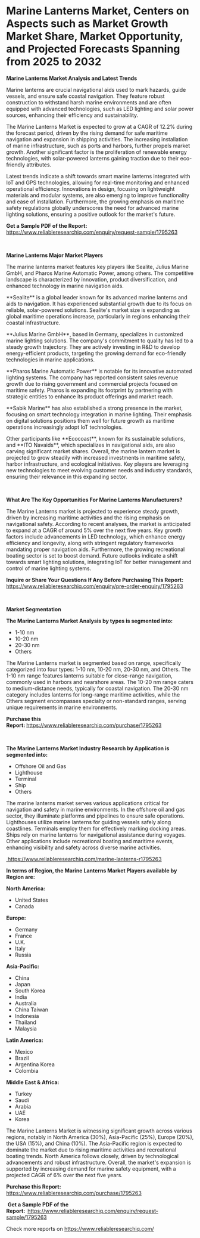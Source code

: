 <p><h1>Marine Lanterns Market, Centers on Aspects such as Market Growth Market Share, Market Opportunity, and Projected Forecasts Spanning from 2025 to 2032</h1></p><p><strong>Marine Lanterns Market Analysis and Latest Trends</strong></p>
<p><p>Marine lanterns are crucial navigational aids used to mark hazards, guide vessels, and ensure safe coastal navigation. They feature robust construction to withstand harsh marine environments and are often equipped with advanced technologies, such as LED lighting and solar power sources, enhancing their efficiency and sustainability.</p><p>The Marine Lanterns Market is expected to grow at a CAGR of 12.2% during the forecast period, driven by the rising demand for safe maritime navigation and expansion in shipping activities. The increasing installation of marine infrastructure, such as ports and harbors, further propels market growth. Another significant factor is the proliferation of renewable energy technologies, with solar-powered lanterns gaining traction due to their eco-friendly attributes.</p><p>Latest trends indicate a shift towards smart marine lanterns integrated with IoT and GPS technologies, allowing for real-time monitoring and enhanced operational efficiency. Innovations in design, focusing on lightweight materials and modular systems, are also emerging to improve functionality and ease of installation. Furthermore, the growing emphasis on maritime safety regulations globally underscores the need for advanced marine lighting solutions, ensuring a positive outlook for the market's future.</p></p>
<p><strong>Get a Sample PDF of the Report:&nbsp;</strong> <a href="https://www.reliableresearchiq.com/enquiry/request-sample/1795263?utm_campaign=2173&utm_medium=2&utm_source=Github&utm_content=ia&utm_term=19022025&utm_id=marine-lanterns">https://www.reliableresearchiq.com/enquiry/request-sample/1795263</a></p>
<p>&nbsp;</p>
<p><strong>Marine Lanterns Major Market Players</strong></p>
<p><p>The marine lanterns market features key players like Sealite, Julius Marine GmbH, and Pharos Marine Automatic Power, among others. The competitive landscape is characterized by innovation, product diversification, and enhanced technology in marine navigation aids.</p><p>**Sealite** is a global leader known for its advanced marine lanterns and aids to navigation. It has experienced substantial growth due to its focus on reliable, solar-powered solutions. Sealite's market size is expanding as global maritime operations increase, particularly in regions enhancing their coastal infrastructure.</p><p>**Julius Marine GmbH**, based in Germany, specializes in customized marine lighting solutions. The company's commitment to quality has led to a steady growth trajectory. They are actively investing in R&D to develop energy-efficient products, targeting the growing demand for eco-friendly technologies in marine applications.</p><p>**Pharos Marine Automatic Power** is notable for its innovative automated lighting systems. The company has reported consistent sales revenue growth due to rising government and commercial projects focused on maritime safety. Pharos is expanding its footprint by partnering with strategic entities to enhance its product offerings and market reach.</p><p>**Sabik Marine** has also established a strong presence in the market, focusing on smart technology integration in marine lighting. Their emphasis on digital solutions positions them well for future growth as maritime operations increasingly adopt IoT technologies.</p><p>Other participants like **Ecocoast**, known for its sustainable solutions, and **ITO Navaids**, which specializes in navigational aids, are also carving significant market shares. Overall, the marine lantern market is projected to grow steadily with increased investments in maritime safety, harbor infrastructure, and ecological initiatives. Key players are leveraging new technologies to meet evolving customer needs and industry standards, ensuring their relevance in this expanding sector.</p></p>
<p>&nbsp;</p>
<p><strong>What Are The Key Opportunities For Marine Lanterns Manufacturers?</strong></p>
<p><p>The Marine Lanterns market is projected to experience steady growth, driven by increasing maritime activities and the rising emphasis on navigational safety. According to recent analyses, the market is anticipated to expand at a CAGR of around 5% over the next five years. Key growth factors include advancements in LED technology, which enhance energy efficiency and longevity, along with stringent regulatory frameworks mandating proper navigation aids. Furthermore, the growing recreational boating sector is set to boost demand. Future outlooks indicate a shift towards smart lighting solutions, integrating IoT for better management and control of marine lighting systems.</p></p>
<p><strong>Inquire or Share Your Questions If Any Before Purchasing This Report:</strong> <a href="https://www.reliableresearchiq.com/enquiry/pre-order-enquiry/1795263?utm_campaign=2173&utm_medium=2&utm_source=Github&utm_content=ia&utm_term=19022025&utm_id=marine-lanterns">https://www.reliableresearchiq.com/enquiry/pre-order-enquiry/1795263</a></p>
<p>&nbsp;</p>
<p><strong>Market Segmentation</strong></p>
<p><strong>The Marine Lanterns Market Analysis by types is segmented into:</strong></p>
<p><ul><li>1-10 nm</li><li>10-20 nm</li><li>20-30 nm</li><li>Others</li></ul></p>
<p><p>The Marine Lanterns market is segmented based on range, specifically categorized into four types: 1-10 nm, 10-20 nm, 20-30 nm, and Others. The 1-10 nm range features lanterns suitable for close-range navigation, commonly used in harbors and nearshore areas. The 10-20 nm range caters to medium-distance needs, typically for coastal navigation. The 20-30 nm category includes lanterns for long-range maritime activities, while the Others segment encompasses specialty or non-standard ranges, serving unique requirements in marine environments.</p></p>
<p><strong>Purchase this Report:&nbsp;</strong><a href="https://www.reliableresearchiq.com/purchase/1795263?utm_campaign=2173&utm_medium=2&utm_source=Github&utm_content=ia&utm_term=19022025&utm_id=marine-lanterns">https://www.reliableresearchiq.com/purchase/1795263</a></p>
<p>&nbsp;</p>
<p><strong>The Marine Lanterns Market Industry Research by Application is segmented into:</strong></p>
<p><ul><li>Offshore Oil and Gas</li><li>Lighthouse</li><li>Terminal</li><li>Ship</li><li>Others</li></ul></p>
<p><p>The marine lanterns market serves various applications critical for navigation and safety in marine environments. In the offshore oil and gas sector, they illuminate platforms and pipelines to ensure safe operations. Lighthouses utilize marine lanterns for guiding vessels safely along coastlines. Terminals employ them for effectively marking docking areas. Ships rely on marine lanterns for navigational assistance during voyages. Other applications include recreational boating and maritime events, enhancing visibility and safety across diverse marine activities.</p></p>
<p><a href="https://www.reliableresearchiq.com/marine-lanterns-r1795263?utm_campaign=2173&utm_medium=2&utm_source=Github&utm_content=ia&utm_term=19022025&utm_id=marine-lanterns">&nbsp;https://www.reliableresearchiq.com/marine-lanterns-r1795263</a></p>
<p><strong>In terms of Region, the Marine Lanterns Market Players available by Region are:</strong></p>
<p>
    <p> <strong> North America: </strong>
        <ul>
            <li>United States</li>
            <li>Canada</li>
        </ul>
        </p> 
    <p> <strong> Europe: </strong>
        <ul>
            <li>Germany</li>
            <li>France</li>
            <li>U.K.</li>
            <li>Italy</li>
            <li>Russia</li>
        </ul>
        </p> 
    <p> <strong> Asia-Pacific: </strong>
        <ul>
            <li>China</li>
            <li>Japan</li>
            <li>South Korea</li>
            <li>India</li>
            <li>Australia</li>
            <li>China Taiwan</li>
            <li>Indonesia</li>
            <li>Thailand</li>
            <li>Malaysia</li>
        </ul>
        </p> 
    <p> <strong> Latin America: </strong>
        <ul>
            <li>Mexico</li>
            <li>Brazil</li>
            <li>Argentina Korea</li>
            <li>Colombia</li>
        </ul>
        </p> 
    <p> <strong> Middle East & Africa: </strong>
        <ul>
            <li>Turkey</li>
            <li>Saudi</li>
            <li>Arabia</li>
            <li>UAE</li>
            <li>Korea</li>
        </ul>
    </p>
    </p>
<p><p>The Marine Lanterns Market is witnessing significant growth across various regions, notably in North America (30%), Asia-Pacific (25%), Europe (20%), the USA (15%), and China (10%). The Asia-Pacific region is expected to dominate the market due to rising maritime activities and recreational boating trends. North America follows closely, driven by technological advancements and robust infrastructure. Overall, the market's expansion is supported by increasing demand for marine safety equipment, with a projected CAGR of 6% over the next five years.</p></p>
<p><strong>Purchase this Report: </strong><a href="https://www.reliableresearchiq.com/purchase/1795263?utm_campaign=2173&utm_medium=2&utm_source=Github&utm_content=ia&utm_term=19022025&utm_id=marine-lanterns">https://www.reliableresearchiq.com/purchase/1795263</a></p>
<p>&nbsp;<strong>Get a Sample PDF of the Report:&nbsp;&nbsp;</strong><a href="https://www.reliableresearchiq.com/enquiry/request-sample/1795263?utm_campaign=2173&utm_medium=2&utm_source=Github&utm_content=ia&utm_term=19022025&utm_id=marine-lanterns">https://www.reliableresearchiq.com/enquiry/request-sample/1795263</a></p>
<p><strong></strong></p>
<p>Check more reports on <a href="https://www.reliableresearchiq.com/?utm_campaign=2173&utm_medium=2&utm_source=Github&utm_content=ia&utm_term=19022025&utm_id=marine-lanterns">https://www.reliableresearchiq.com/</a></p>